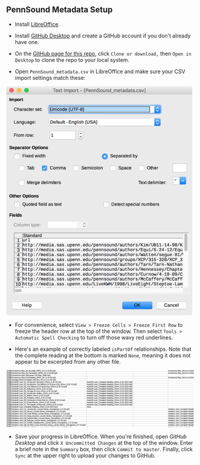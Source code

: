 ## PennSound Metadata Setup


- Install [LibreOffice](https://www.libreoffice.org/).

- Install [GitHub Desktop](https://desktop.github.com/) and create a GitHub account if you don't already have one.

- On the [GitHub page for this repo](https://github.com/stevemclaugh/pennsound-metadata), click `Clone or download,` then `Open in Desktop` to clone the repo to your local system.

- Open `PennSound_metadata.csv` in LibreOffice and make sure your CSV import settings match these:

<img src="img/LibreOffice_settings.png" width="500">

- For convenience, select `View > Freeze Cells > Freeze First Row` to freeze the header row at the top of the window. Then select `Tools > Automatic Spell Checking` to turn off those wavy red underlines.

- Here's an example of correctly labeled `isPartOf` relationships. Note that the complete reading at the bottom is marked `None`, meaning it does not appear to be excerpted from any other file.

<img src="img/isPartOf_example.png" width="900">

- Save your progress in LibreOffice. When you're finished, open *GitHub Desktop* and click `X Uncommitted Changes` at the top of the window. Enter a brief note in the `Summary` box, then click `Commit to master`. Finally, click `Sync` at the upper right to upload your changes to GitHub.
